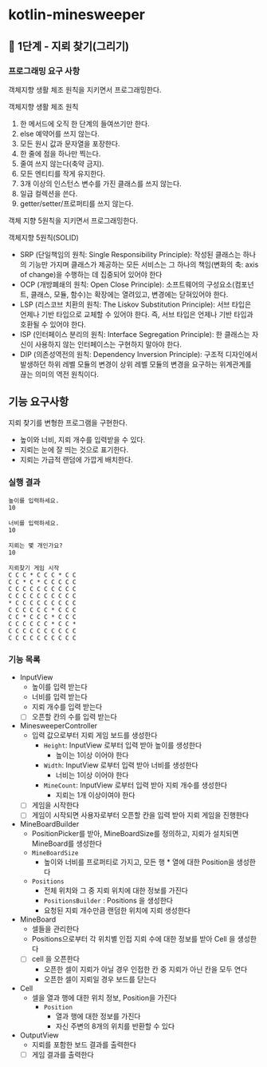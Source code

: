 # kotlin-minesweeper

## 🚀 1단계 - 지뢰 찾기(그리기)

### 프로그래밍 요구 사항
객체지향 생활 체조 원칙을 지키면서 프로그래밍한다.

객체지향 생활 체조 원칙

1. 한 메서드에 오직 한 단계의 들여쓰기만 한다.
2. else 예약어를 쓰지 않는다.
3. 모든 원시 값과 문자열을 포장한다.
4. 한 줄에 점을 하나만 찍는다.
5. 줄여 쓰지 않는다(축약 금지).
6. 모든 엔티티를 작게 유지한다.
7. 3개 이상의 인스턴스 변수를 가진 클래스를 쓰지 않는다.
8. 일급 컬렉션을 쓴다.
9. getter/setter/프로퍼티를 쓰지 않는다.

객체 지향 5원칙을 지키면서 프로그래밍한다.

객체지향 5원칙(SOLID)

- SRP (단일책임의 원칙: Single Responsibility Principle): 작성된 클래스는 하나의 기능만 가지며 클래스가 제공하는 모든 서비스는 그 하나의 책임(변화의 축: axis of change)을 수행하는 데 집중되어 있어야 한다
- OCP (개방폐쇄의 원칙: Open Close Principle): 소프트웨어의 구성요소(컴포넌트, 클래스, 모듈, 함수)는 확장에는 열려있고, 변경에는 닫혀있어야 한다.
- LSP (리스코브 치환의 원칙: The Liskov Substitution Principle): 서브 타입은 언제나 기반 타입으로 교체할 수 있어야 한다. 즉, 서브 타입은 언제나 기반 타입과 호환될 수 있어야 한다.
- ISP (인터페이스 분리의 원칙: Interface Segregation Principle): 한 클래스는 자신이 사용하지 않는 인터페이스는 구현하지 말아야 한다.
- DIP (의존성역전의 원칙: Dependency Inversion Principle): 구조적 디자인에서 발생하던 하위 레벨 모듈의 변경이 상위 레벨 모듈의 변경을 요구하는 위계관계를 끊는 의미의 역전 원칙이다.

## 기능 요구사항
지뢰 찾기를 변형한 프로그램을 구현한다.

- 높이와 너비, 지뢰 개수를 입력받을 수 있다.
- 지뢰는 눈에 잘 띄는 것으로 표기한다.
- 지뢰는 가급적 랜덤에 가깝게 배치한다.

### 실행 결과
```
높이를 입력하세요.
10

너비를 입력하세요.
10

지뢰는 몇 개인가요?
10

지뢰찾기 게임 시작
C C C * C C C * C C
C C * C * C C C C C
C C C C C C C C C C
C C C C C C C C C C
* C C C C C C C C C
C C C C C C * C C C
C C * C C C * C C C
C C C C C C * C C *
C C C C C C C C C C
C C C C C C C C C C

```

### 기능 목록 

- InputView
  - 높이를 입력 받는다
  - 너비를 입력 받는다
  - 지뢰 개수를 입력 받는다
  - [ ] 오픈할 칸의 수를 입력 받는다
- MinesweeperController
  - 입력 값으로부터 지뢰 게임 보드를 생성한다 
    - `Height`: InputView 로부터 입력 받아 높이를 생성한다
      - 높이는 1이상 이어야 한다
    - `Width`: InputView 로부터 입력 받아 너비를 생성한다
      - 너비는 1이상 이어야 한다
    - `MineCount`: InputView 로부터 입력 받아 지뢰 개수를 생성한다
      - 지뢰는 1개 이상이여야 한다
  - [ ] 게임을 시작한다
  - [ ] 게임이 시작되면 사용자로부터 오픈할 칸을 입력 받아 지뢰 게임을 진행한다
- MineBoardBuilder
  - PositionPicker를 받아, MineBoardSize를 정의하고, 지뢰가 설치되면 MineBoard를 생성한다
  - `MineBoardSize`
    - 높이와 너비를 프로퍼티로 가지고, 모든 행 * 열에 대한 Position을 생성한다
  - `Positions`
    -  전체 위치와 그 중 지뢰 위치에 대한 정보를 가진다
    -  `PositionsBuilder` : Positions 을 생성한다
      - 요청된 지뢰 개수만큼 랜덤한 위치에 지뢰 생성한다
- MineBoard
  - 셀들을 관리한다
  - Positions으로부터 각 위치별 인접 지뢰 수에 대한 정보를 받아 Cell 을 생성한다
  - [ ] cell 을 오픈한다
    - 오픈한 셀이 지뢰가 아닐 경우 인접한 칸 중 지뢰가 아닌 칸을 모두 연다
    - 오픈한 셀이 지뢰일 경우 보드를 닫는다
- Cell
  - 셀을 열과 행에 대한 위치 정보, Position을 가진다
    - `Position`
      - 열과 행에 대한 정보를 가진다
      - 자신 주변의 8개의 위치를 반환할 수 있다
- OutputView
    - 지뢰를 포함한 보드 결과를 출력한다
    - [ ] 게임 결과를 출력한다
